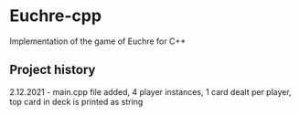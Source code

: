 # Euchre-cpp
Implementation of the game of Euchre for C++

## Project history
2.12.2021 - main.cpp file added, 4 player instances, 1 card dealt per player, top card in deck is printed as string

